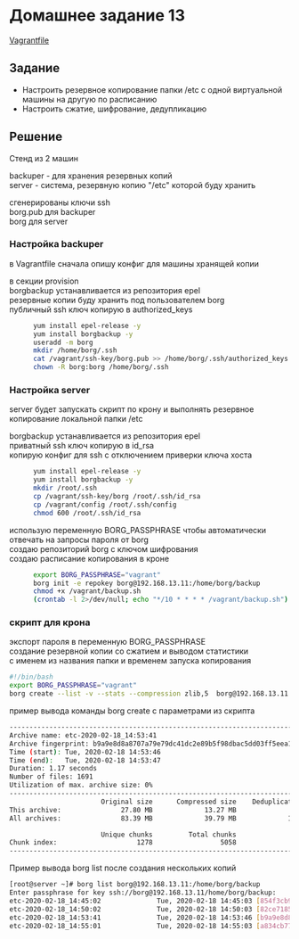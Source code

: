 # Домашнее задание 13

[Vagrantfile](Vagrantfile)

## Задание
* Настроить резервное копирование папки /etc с одной виртуальной машины на другую по расписанию
* Настроить сжатие, шифрование, дедупликацию
## Решение

Стенд из 2 машин

backuper - для хранения резервных копий  
server - система, резервную копию "/etc" которой буду хранить  

сгенерированы ключи ssh  
borg.pub для backuper  
borg для server  

### Настройка backuper

в Vagrantfile сначала опишу конфиг для машины хранящей копии  

в секции provision  
borgbackup устанавливается из репозитория epel  
резервные копии буду хранить под пользователем borg  
публичный ssh ключ копирую в authorized_keys  
```bash
      yum install epel-release -y
      yum install borgbackup -y
      useradd -m borg
      mkdir /home/borg/.ssh
      cat /vagrant/ssh-key/borg.pub >> /home/borg/.ssh/authorized_keys
      chown -R borg:borg /home/borg/.ssh
```

### Настройка server

server будет запускать скрипт по крону и выполнять резервное копирование локальной папки /etc  

borgbackup устанавливается из репозитория epel  
приватный ssh ключ копирую в id_rsa  
копирую конфиг для ssh с отключением приверки ключа хоста  

```bash
      yum install epel-release -y
      yum install borgbackup -y
      mkdir /root/.ssh
      cp /vagrant/ssh-key/borg /root/.ssh/id_rsa
      cp /vagrant/config /root/.ssh/config
      chmod 600 /root/.ssh/id_rsa
```

использую переменную BORG_PASSPHRASE чтобы автоматически отвечать на запросы пароля от borg  
создаю репозиторий borg с ключом шифрования  
создаю расписание копирования в кроне  
```bash
      export BORG_PASSPHRASE="vagrant"
      borg init -e repokey borg@192.168.13.11:/home/borg/backup
      chmod +x /vagrant/backup.sh
      (crontab -l 2>/dev/null; echo "*/10 * * * * /vagrant/backup.sh") | crontab -
```

### скрипт для крона

экспорт пароля в переменную BORG_PASSPHRASE  
создание резервной копии со сжатием и выводом статистики  
с именем из названия папки и временем запуска копирования  
```bash
#!/bin/bash
export BORG_PASSPHRASE="vagrant"
borg create --list -v --stats --compression zlib,5  borg@192.168.13.11:/home/borg/backup::"etc-{now:%Y-%m-%d_%H:%M:%S}" /etc
```

пример вывода команды borg create с параметрами из скрипта  
```bash
------------------------------------------------------------------------------
Archive name: etc-2020-02-18_14:53:41
Archive fingerprint: b9a9e8d8a8707a79e79dc41dc2e89b5f98dbac5dd03ff5eea11c8b7d9b4f7943
Time (start): Tue, 2020-02-18 14:53:46
Time (end):   Tue, 2020-02-18 14:53:47
Duration: 1.17 seconds
Number of files: 1691
Utilization of max. archive size: 0%
------------------------------------------------------------------------------
                       Original size      Compressed size    Deduplicated size
This archive:               27.80 MB             13.27 MB                639 B
All archives:               83.39 MB             39.79 MB             11.75 MB

                       Unique chunks         Total chunks
Chunk index:                    1278                 5058
------------------------------------------------------------------------------
```

Пример вывода borg list после создания нескольких копий  

```bash
[root@server ~]# borg list borg@192.168.13.11:/home/borg/backup
Enter passphrase for key ssh://borg@192.168.13.11/home/borg/backup:
etc-2020-02-18_14:45:02              Tue, 2020-02-18 14:45:03 [854f3cb91cdb461b21c172b46c8fa9119642c264cfe47d1dac983fa45995b7db]
etc-2020-02-18_14:50:02              Tue, 2020-02-18 14:50:03 [82ce7185ad151335e4e589f70f2d2f7867f203bf63bdb9a1e403b867d922c417]
etc-2020-02-18_14:53:41              Tue, 2020-02-18 14:53:46 [b9a9e8d8a8707a79e79dc41dc2e89b5f98dbac5dd03ff5eea11c8b7d9b4f7943]
etc-2020-02-18_14:55:01              Tue, 2020-02-18 14:55:03 [a834cb774324e133302cea1994b886c8bf13b70676e2cd3b0c2f5f83a47489a0]
```

